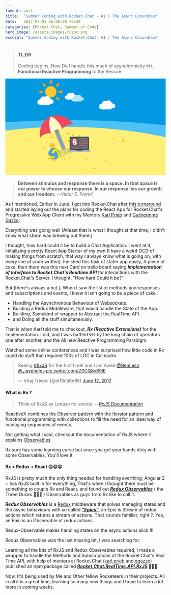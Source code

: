 ```yaml
---
layout: post
title:  "Summer Coding with Rocket.Chat - #1 | The Async Conundrum"
date:   2017-07-01 16:00:00 +0530
categories: [Rocket-Chat, Summer-of-Code]
hero_image: /assets/images/rcsoc.png
excerpt: "Summer Coding with Rocket.Chat- #1 | The Async Conundrum"
---
```


>#### TL;DR
>
>Coding begins, How Do I handle this much of asynchronicity 🌀🌀🌀, **Functional Reactive Programming** to the Rescue.
>

![Summer of Code with Rocket Chat](/assets/images/rcsoc.png)

>
>
>**Between stimulus and response there is a space. In that space is our power to choose our response. In our response lies our growth and our freedom.**
> --<cite>Viktor E. Frankl</cite>
>

As I mentioned, Earlier in June, I got into Rocket.Chat after [this turnaround]() and started laying out the plans for coding the React App for Rocket.Chat's Progressive Web App Client with my Mentors [Karl Prieb]() and [Guilhermme Gazzo]().

Everything was going well (Atleast that is what I thought at that time, I didn't know what storm was brewing out there.)

I thought, how hard could it be to build a Chat Application. I went at it, initializing a pretty React App Starter of my own (I have a weird OCD of making things from scratch, that way I always know what is going on, with every line of code written). Finished this task of stater app easily, A piece of cake, then there was this next Card on trello board saying ***Implementation of Interface to Rocket.Chat's Realtime API*** for interactions with the Rocket.Chat's Server. I thought, "How hard Could it be?"

But (there's always a but ), When I saw the list of methods and responses and subscriptions and events, I knew it isn't going to be a piece of cake.

- Handling the Asynchronous Behaviour of Websockets.
- Building a Redux Middleware, that would handle the State of the App.
- Building, Somekind of wrapper to Abstract the RealTime API.
- and Doing all the stuff simultaneously.

That is when Karl told me to checkout, ***Rx (Reactive Extensions)*** for the Implementation. I did, and I was baffled 🌀🌀🌀 by the long chain of operators one after another, and the All new Reactive Programming Paradigm. 

Watched some online conferences and I was surprised how little code in Rx could do stuff that required 100s of LOC in Callbacks.

<div>
    <blockquote class="twitter-tweet" data-lang="en"><p lang="en" dir="ltr">Seeing <a href="https://twitter.com/hashtag/RxJS?src=hash">#RxJS</a> for the first time! and I am Awed <a href="https://twitter.com/BenLesh">@BenLesh</a> <a href="https://twitter.com/_jayphelps">@_jayphelps</a> <a href="https://t.co/Z0CQ8y69IE">pic.twitter.com/Z0CQ8y69IE</a></p>&mdash; Viraj Trivedi (@inf3cti0n95) <a href="https://twitter.com/inf3cti0n95/status/874131779862614017">June 12, 2017</a></blockquote>
    <script async src="//platform.twitter.com/widgets.js" charset="utf-8"></script>
</div>

#### What is Rx ?

>
> Think of RxJS as Lodash for events.
> --<cite>[RxJS Documentation](http://reactivex.io/rxjs/manual/overview.html)</cite>

ReactiveX combines the Observer pattern with the Iterator pattern and functional programming with collections to fill the need for an ideal way of managing sequences of events. 

Not getting what I said, checkout the documentation of RxJS where it explains [Observables](http://reactivex.io/rxjs/manual/overview.html#observable)

Rx sure has some learning curve but once you get your hands dirty with some Observables, You'll love it.

#### Rx + Redux + React 😍😍😍

RxJS is pretty much the only thing needed for handling everthing, Angular 2 + has RxJS built in for everything, That's when I thought there must be something to couple Rx and React, and found out [***Redux Observables***](https://redux-observable.js.org/) ( the Three Ducks 🦆🦆🦆 ) Observables as guys from Rx like to call it.

***Redux Observables*** is a [Redux](http://redux.js.org/) middleware that solves managing states and the async behaviours with so called [***"Epics"***](https://redux-observable.js.org/docs/basics/Epics.html), an Epic is Stream of redux actions which returns a stream of actions. That sounds familiar, right ?. Yes, an Epic is an Observable of redux actions.

Redux-Observable makes handling states on the async actions slick !!!

Redux Observables was the last missing bit, I was searching for.

Learning all the bits of RxJS and Redux Observables required, I made a wrapper to handle the Methods and Subscriptions of the Rocket.Chat's Real Time API, with help of mentors at Rocket.Chat ([karl.prieb](https://github.com/karlprieb) and [ggazzo](https://github.com/ggazzo)) published an npm package called [***Rocket.Chat.RealTime.API.RxJS***](https://www.npmjs.com/package/rocket.chat.realtime.api.rxjs) 🌈🌈🌈. 

Now, It's being used by Me and Other fellow Rocketeers in their projects. All in all it is a great time, learning so many new things and I hope to learn a lot more in coming weeks.
